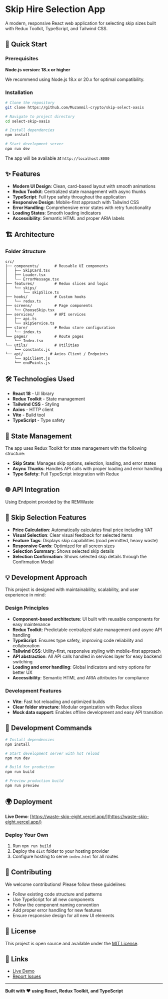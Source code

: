 # Skip Hire Selection App

A modern, responsive React web application for selecting skip sizes built with Redux Toolkit, TypeScript, and Tailwind CSS.

## 🚀 Quick Start

### Prerequisites

**Node.js version: 18.x or higher**

We recommend using Node.js 18.x or 20.x for optimal compatibility.

### Installation

```bash
# Clone the repository
git clone https://github.com/Muzammil-crypto/skip-select-oasis

# Navigate to project directory  
cd select-skip-oasis

# Install dependencies
npm install

# Start development server
npm run dev
```

The app will be available at `http://localhost:8080`

## ✨ Features

- **Modern UI Design**: Clean, card-based layout with smooth animations
- **Redux Toolkit**: Centralized state management with async thunks
- **TypeScript**: Full type safety throughout the application
- **Responsive Design**: Mobile-first approach with Tailwind CSS
- **Error Handling**: Comprehensive error states with retry functionality
- **Loading States**: Smooth loading indicators
- **Accessibility**: Semantic HTML and proper ARIA labels

## 🏗️ Architecture

### Folder Structure

```
src/
├── components/       # Reusable UI components
│   ├── SkipCard.tsx
│   ├── Loader.tsx
│   └── ErrorMessage.tsx
├── features/         # Redux slices and logic
│   └── skips/
│       └── skipSlice.ts
├── hooks/            # Custom hooks
│   └── redux.ts
├── screens/          # Page components
│   └── ChooseSkip.tsx
├── services/         # API services
│   ├── api.ts
│   └── skipService.ts
├── store/            # Redux store configuration
│   └── index.ts
└── pages/            # Route pages
    └── Index.tsx
└── utils/            # Utilities
    └── constants.js
└── api/            # Axios Client / Endpoints
    └── apiClient.js
    └── endPoints.js
```

## 🛠️ Technologies Used

- **React 18** - UI library
- **Redux Toolkit** - State management
- **Tailwind CSS** - Styling
- **Axios** - HTTP client
- **Vite** - Build tool
- **TypeScript** - Type safety

## 🔄 State Management

The app uses Redux Toolkit for state management with the following structure:

- **Skip State**: Manages skip options, selection, loading, and error states
- **Async Thunks**: Handles API calls with proper loading and error handling
- **Type Safety**: Full TypeScript integration with Redux

## 🌐 API Integration

Using Endpoint provided by the REMWaste

## 🎯 Skip Selection Features

- **Price Calculation**: Automatically calculates final price including VAT
- **Visual Selection**: Clear visual feedback for selected items
- **Feature Tags**: Displays skip capabilities (road permitted, heavy waste)
- **Responsive Cards**: Optimized for all screen sizes
- **Selection Summary**: Shows selected skip details
- **Selection Confirmation**: Shows selected skip details through the Confirmation Modal

## 💡 Development Approach

This project is designed with maintainability, scalability, and user experience in mind:

### Design Principles

- **Component-based architecture**: UI built with reusable components for easy maintenance
- **Redux Toolkit**: Predictable centralized state management and async API handling
- **TypeScript**: Ensures type safety, improving code reliability and collaboration
- **Tailwind CSS**: Utility-first, responsive styling with mobile-first approach
- **API abstraction**: All API calls handled in services layer for easy backend switching
- **Loading and error handling**: Global indicators and retry options for better UX
- **Accessibility**: Semantic HTML and ARIA attributes for compliance

### Development Features

- **Vite**: Fast hot reloading and optimized builds
- **Clear folder structure**: Modular organization with Redux slices
- **Mock data support**: Enables offline development and easy API transition

## 🚀 Development Commands

```bash
# Install dependencies
npm install

# Start development server with hot reload
npm run dev

# Build for production
npm run build

# Preview production build
npm run preview
```

## 🌍 Deployment

**Live Demo**: [https://waste-skip-eight.vercel.app/](https://waste-skip-eight.vercel.app/)

### Deploy Your Own

1. Run `npm run build`
2. Deploy the `dist` folder to your hosting provider
3. Configure hosting to serve `index.html` for all routes

## 🤝 Contributing

We welcome contributions! Please follow these guidelines:

- Follow existing code structure and patterns
- Use TypeScript for all new components
- Follow the component naming convention
- Add proper error handling for new features
- Ensure responsive design for all new UI elements

## 📄 License

This project is open source and available under the [MIT License](LICENSE).

## 🔗 Links

- [Live Demo](https://waste-skip-eight.vercel.app/)
- [Report Issues](https://github.com/Muzammil-crypto/skip-select-oasis/issues)

---

**Built with ❤️ using React, Redux Toolkit, and TypeScript**